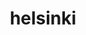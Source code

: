 ---
title: helsinki
description: Helsinki open data R tools
link: https://github.com/ropengov/helsinki
github: https://github.com/ropengov/helsinki
category: ropengov
tutorial: false
---